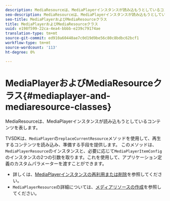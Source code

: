 ```yaml
---
description: MediaResourceは、MediaPlayerインスタンスが読み込もうとしているコンテンツを表します。
seo-description: MediaResourceは、MediaPlayerインスタンスが読み込もうとしているコンテンツを表します。
seo-title: MediaPlayerおよびMediaResourceクラス
title: MediaPlayerおよびMediaResourceクラス
uuid: e198f599-22ca-4ea4-bbbb-e239c79174ae
translation-type: tm+mt
source-git-commit: ed910a60440ae7c0d19d9be56c80c8bdbc62bcf1
workflow-type: tm+mt
source-wordcount: '113'
ht-degree: 0%

---
```



# MediaPlayerおよびMediaResourceクラス{#mediaplayer-and-mediaresource-classes}

MediaResourceは、MediaPlayerインスタンスが読み込もうとしているコンテンツを表します。

<!--<a id="section_431AB7221E0249BF949EC72EEB9B428A"></a>-->

TVSDKは、`MediaPlayer`の`replaceCurrentResource`メソッドを使用して、再生するコンテンツを読み込み、準備する手段を提供します。 このメソッドは、`MediaPlayerResource`のインスタンスと、必要に応じて`MediaPlayerItemConfig`のインスタンスの2つの引数を取ります。これを使用して、アプリケーション定義のカスタムパラメーターを渡すことができます。

* 詳しくは、[MediaPlayerインスタンスの再利用または削除](../../../../tvsdk-3x-android-prog/android-3x-content-playback-options-android2/mediaplayerobjects-working-with/android-3x-mediaplayer-reuse-or-remove.md)を参照してください。
* `MediaPlayerResource`の詳細については、[メディアリソースの作成](../../../../tvsdk-3x-android-prog/android-3x-content-playback-options-android2/mediaplayer-initialize-for-video/android-3x-media-resource-create.md)を参照してください。